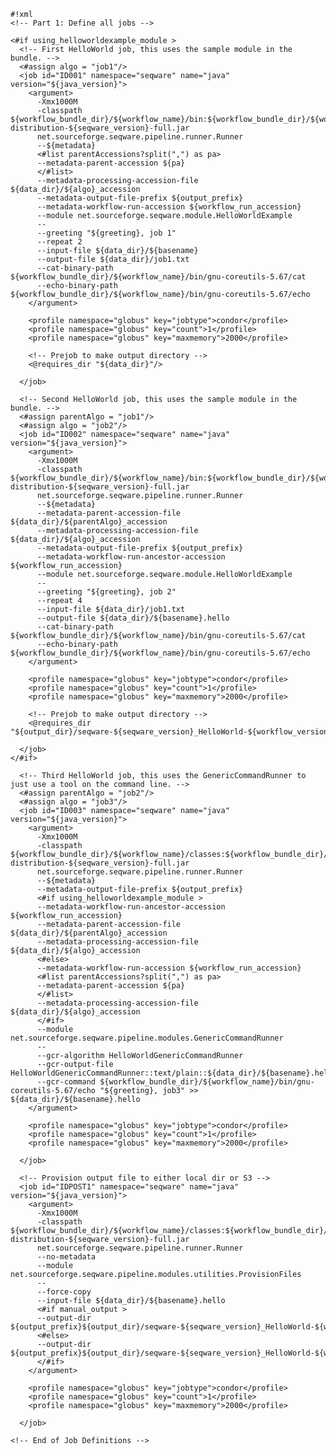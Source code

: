 <pre><code>#!xml
&lt;!-- Part 1: Define all jobs --&gt;

&lt;#if using_helloworldexample_module &gt;
  &lt;!-- First HelloWorld job, this uses the sample module in the bundle. --&gt;
  &lt;#assign algo = &quot;job1&quot;/&gt;
  &lt;job id=&quot;ID001&quot; namespace=&quot;seqware&quot; name=&quot;java&quot; version=&quot;${java_version}&quot;&gt;
    &lt;argument&gt;
      -Xmx1000M
      -classpath ${workflow_bundle_dir}/${workflow_name}/bin:${workflow_bundle_dir}/${workflow_name}/lib/seqware-distribution-${seqware_version}-full.jar
      net.sourceforge.seqware.pipeline.runner.Runner
      --${metadata}
      &lt;#list parentAccessions?split(&quot;,&quot;) as pa&gt;
      --metadata-parent-accession ${pa}
      &lt;/#list&gt;
      --metadata-processing-accession-file ${data_dir}/${algo}_accession
      --metadata-output-file-prefix ${output_prefix}
      --metadata-workflow-run-accession ${workflow_run_accession}
      --module net.sourceforge.seqware.module.HelloWorldExample
      --
      --greeting &quot;${greeting}, job 1&quot;
      --repeat 2
      --input-file ${data_dir}/${basename}
      --output-file ${data_dir}/job1.txt
      --cat-binary-path ${workflow_bundle_dir}/${workflow_name}/bin/gnu-coreutils-5.67/cat
      --echo-binary-path ${workflow_bundle_dir}/${workflow_name}/bin/gnu-coreutils-5.67/echo
    &lt;/argument&gt;

    &lt;profile namespace=&quot;globus&quot; key=&quot;jobtype&quot;&gt;condor&lt;/profile&gt;
    &lt;profile namespace=&quot;globus&quot; key=&quot;count&quot;&gt;1&lt;/profile&gt;
    &lt;profile namespace=&quot;globus&quot; key=&quot;maxmemory&quot;&gt;2000&lt;/profile&gt;

    &lt;!-- Prejob to make output directory --&gt;
    &lt;@requires_dir &quot;${data_dir}&quot;/&gt;

  &lt;/job&gt;

  &lt;!-- Second HelloWorld job, this uses the sample module in the bundle. --&gt;
  &lt;#assign parentAlgo = &quot;job1&quot;/&gt;
  &lt;#assign algo = &quot;job2&quot;/&gt;
  &lt;job id=&quot;ID002&quot; namespace=&quot;seqware&quot; name=&quot;java&quot; version=&quot;${java_version}&quot;&gt;
    &lt;argument&gt;
      -Xmx1000M
      -classpath ${workflow_bundle_dir}/${workflow_name}/bin:${workflow_bundle_dir}/${workflow_name}/lib/seqware-distribution-${seqware_version}-full.jar
      net.sourceforge.seqware.pipeline.runner.Runner    
      --${metadata}  
      --metadata-parent-accession-file ${data_dir}/${parentAlgo}_accession
      --metadata-processing-accession-file ${data_dir}/${algo}_accession
      --metadata-output-file-prefix ${output_prefix}
      --metadata-workflow-run-ancestor-accession ${workflow_run_accession}    
      --module net.sourceforge.seqware.module.HelloWorldExample
      --
      --greeting &quot;${greeting}, job 2&quot;
      --repeat 4
      --input-file ${data_dir}/job1.txt
      --output-file ${data_dir}/${basename}.hello
      --cat-binary-path ${workflow_bundle_dir}/${workflow_name}/bin/gnu-coreutils-5.67/cat
      --echo-binary-path ${workflow_bundle_dir}/${workflow_name}/bin/gnu-coreutils-5.67/echo
    &lt;/argument&gt;

    &lt;profile namespace=&quot;globus&quot; key=&quot;jobtype&quot;&gt;condor&lt;/profile&gt;
    &lt;profile namespace=&quot;globus&quot; key=&quot;count&quot;&gt;1&lt;/profile&gt;
    &lt;profile namespace=&quot;globus&quot; key=&quot;maxmemory&quot;&gt;2000&lt;/profile&gt;

    &lt;!-- Prejob to make output directory --&gt;
    &lt;@requires_dir &quot;${output_dir}/seqware-${seqware_version}_HelloWorld-${workflow_version}/${random}&quot;/&gt;

  &lt;/job&gt;
&lt;/#if&gt;

  &lt;!-- Third HelloWorld job, this uses the GenericCommandRunner to just use a tool on the command line. --&gt;
  &lt;#assign parentAlgo = &quot;job2&quot;/&gt;
  &lt;#assign algo = &quot;job3&quot;/&gt;
  &lt;job id=&quot;ID003&quot; namespace=&quot;seqware&quot; name=&quot;java&quot; version=&quot;${java_version}&quot;&gt;
    &lt;argument&gt;
      -Xmx1000M
      -classpath ${workflow_bundle_dir}/${workflow_name}/classes:${workflow_bundle_dir}/${workflow_name}/lib/seqware-distribution-${seqware_version}-full.jar
      net.sourceforge.seqware.pipeline.runner.Runner
      --${metadata}  
      --metadata-output-file-prefix ${output_prefix}
      &lt;#if using_helloworldexample_module &gt;
      --metadata-workflow-run-ancestor-accession ${workflow_run_accession} 
      --metadata-parent-accession-file ${data_dir}/${parentAlgo}_accession
      --metadata-processing-accession-file ${data_dir}/${algo}_accession
      &lt;#else&gt;
      --metadata-workflow-run-accession ${workflow_run_accession} 
      &lt;#list parentAccessions?split(&quot;,&quot;) as pa&gt;
      --metadata-parent-accession ${pa}
      &lt;/#list&gt;
      --metadata-processing-accession-file ${data_dir}/${algo}_accession
      &lt;/#if&gt;   
      --module net.sourceforge.seqware.pipeline.modules.GenericCommandRunner
      --
      --gcr-algorithm HelloWorldGenericCommandRunner
      --gcr-output-file HelloWorldGenericCommandRunner::text/plain::${data_dir}/${basename}.hello
      --gcr-command ${workflow_bundle_dir}/${workflow_name}/bin/gnu-coreutils-5.67/echo &quot;${greeting}, job3&quot; &gt;&gt; ${data_dir}/${basename}.hello
    &lt;/argument&gt;

    &lt;profile namespace=&quot;globus&quot; key=&quot;jobtype&quot;&gt;condor&lt;/profile&gt;
    &lt;profile namespace=&quot;globus&quot; key=&quot;count&quot;&gt;1&lt;/profile&gt;
    &lt;profile namespace=&quot;globus&quot; key=&quot;maxmemory&quot;&gt;2000&lt;/profile&gt;

  &lt;/job&gt;

  &lt;!-- Provision output file to either local dir or S3 --&gt;
  &lt;job id=&quot;IDPOST1&quot; namespace=&quot;seqware&quot; name=&quot;java&quot; version=&quot;${java_version}&quot;&gt;
    &lt;argument&gt;
      -Xmx1000M
      -classpath ${workflow_bundle_dir}/${workflow_name}/classes:${workflow_bundle_dir}/${workflow_name}/lib/seqware-distribution-${seqware_version}-full.jar
      net.sourceforge.seqware.pipeline.runner.Runner
      --no-metadata      
      --module net.sourceforge.seqware.pipeline.modules.utilities.ProvisionFiles
      --
      --force-copy
      --input-file ${data_dir}/${basename}.hello
      &lt;#if manual_output &gt;
      --output-dir ${output_prefix}${output_dir}/seqware-${seqware_version}_HelloWorld-${workflow_version}
      &lt;#else&gt;
      --output-dir ${output_prefix}${output_dir}/seqware-${seqware_version}_HelloWorld-${workflow_version}/${random}
      &lt;/#if&gt;
    &lt;/argument&gt;

    &lt;profile namespace=&quot;globus&quot; key=&quot;jobtype&quot;&gt;condor&lt;/profile&gt;
    &lt;profile namespace=&quot;globus&quot; key=&quot;count&quot;&gt;1&lt;/profile&gt;
    &lt;profile namespace=&quot;globus&quot; key=&quot;maxmemory&quot;&gt;2000&lt;/profile&gt;

  &lt;/job&gt;

&lt;!-- End of Job Definitions --&gt;
</code></pre>
